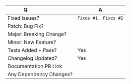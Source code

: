 <!--
Thanks for submitting a pull request!
Before making a PR, please read our contributing guidelines
https://github.com/finos/legend-studio/blob/master/CONTRIBUTING.md

Please note that the <...team-name...> team requires two approvals before merging most PRs.

For issue references: Add a comma-separated list of a [closing word](https://help.github.com/articles/closing-issues-via-commit-messages/) followed by the ticket number fixed by the PR. (it should be underlined in the preview if done correctly)

If you are making a change that should have a docs update: submit another PR at: <...doc-repo-link...>
-->

| Q                       | A                                                                                                          |
| ----------------------- | ---------------------------------------------------------------------------------------------------------- |
| Fixed Issues?           | `Fixes #1, Fixes #2` <!-- remove the (`) quotes and write "Fixes" before the number to link the issues --> |
| Patch: Bug Fix?         |
| Major: Breaking Change? |
| Minor: New Feature?     |
| Tests Added + Pass?     | Yes                                                                                                        |
| Changelog Updated?      | Yes                                                                                                        |
| Documentation PR Link   |                                                                                                            |
| Any Dependency Changes? |                                                                                                            |

<!--
Describe your changes below in as much detail as possible

If you made dependency changes, please explain why you need it and what are the alternatives you consider
if applicable
-->
